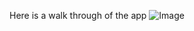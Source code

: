Here is a walk through of the app
![Image](https://cloud.githubusercontent.com/assets/14018274/24530325/2b4cc838-157f-11e7-96d4-35c1cbb97e73.gif)

    
